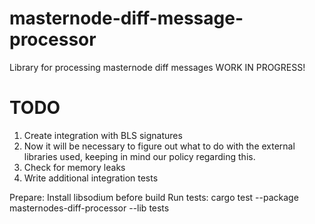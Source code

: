 # masternode-diff-message-processor
Library for processing masternode diff messages
WORK IN PROGRESS!
# TODO
1. Create integration with BLS signatures
2. Now it will be necessary to figure out what to do with the external libraries used, keeping in mind our policy regarding this.
3. Check for memory leaks
4. Write additional integration tests


Prepare:
Install libsodium before build
Run tests: 
cargo test --package masternodes-diff-processor --lib tests
